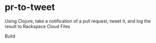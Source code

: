 pr-to-tweet
===========

Using Clojure, take a notification of a pull request, tweet it, and log the result to Rackspace Cloud Files

Build
